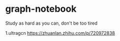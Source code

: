 # graph-notebook
Study as hard as you can, don't be too tired

1.ultragcn https://zhuanlan.zhihu.com/p/720972838
